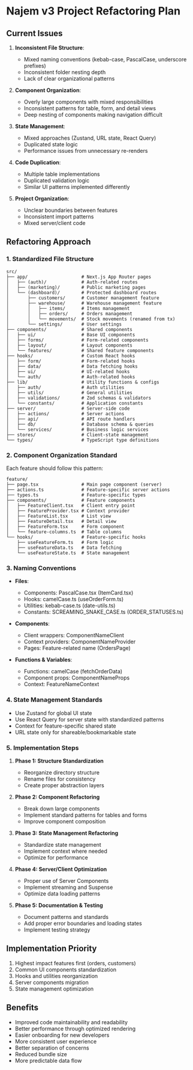 # Najem v3 Project Refactoring Plan

## Current Issues

1. **Inconsistent File Structure**:
   - Mixed naming conventions (kebab-case, PascalCase, underscore prefixes)
   - Inconsistent folder nesting depth
   - Lack of clear organizational patterns

2. **Component Organization**:
   - Overly large components with mixed responsibilities
   - Inconsistent patterns for table, form, and detail views
   - Deep nesting of components making navigation difficult

3. **State Management**:
   - Mixed approaches (Zustand, URL state, React Query)
   - Duplicated state logic
   - Performance issues from unnecessary re-renders

4. **Code Duplication**:
   - Multiple table implementations
   - Duplicated validation logic
   - Similar UI patterns implemented differently

5. **Project Organization**:
   - Unclear boundaries between features
   - Inconsistent import patterns
   - Mixed server/client code

## Refactoring Approach

### 1. Standardized File Structure

```
src/
├── app/                    # Next.js App Router pages
│   ├── (auth)/             # Auth-related routes
│   ├── (marketing)/        # Public marketing pages
│   └── (dashboard)/        # Protected dashboard routes
│       ├── customers/      # Customer management feature
│       ├── warehouse/      # Warehouse management feature
│       │   ├── items/      # Items management
│       │   ├── orders/     # Orders management
│       │   └── movements/  # Stock movements (renamed from tx)
│       └── settings/       # User settings
├── components/             # Shared components
│   ├── ui/                 # Base UI components
│   ├── forms/              # Form-related components
│   ├── layout/             # Layout components
│   └── features/           # Shared feature components
├── hooks/                  # Custom React hooks
│   ├── form/               # Form-related hooks
│   ├── data/               # Data fetching hooks
│   ├── ui/                 # UI-related hooks
│   └── auth/               # Auth-related hooks
├── lib/                    # Utility functions & configs
│   ├── auth/               # Auth utilities
│   ├── utils/              # General utilities
│   ├── validations/        # Zod schemas & validators
│   └── constants/          # Application constants
├── server/                 # Server-side code
│   ├── actions/            # Server actions
│   ├── api/                # API route handlers
│   ├── db/                 # Database schema & queries
│   └── services/           # Business logic services
├── stores/                 # Client-state management
└── types/                  # TypeScript type definitions
```

### 2. Component Organization Standard

Each feature should follow this pattern:

```
feature/
├── page.tsx                # Main page component (server)
├── actions.ts              # Feature-specific server actions
├── types.ts                # Feature-specific types
├── components/             # Feature components
│   ├── FeatureClient.tsx   # Client entry point
│   ├── FeatureProvider.tsx # Context provider
│   ├── FeatureList.tsx     # List view
│   ├── FeatureDetail.tsx   # Detail view
│   ├── FeatureForm.tsx     # Form component
│   └── feature-columns.ts  # Table columns
└── hooks/                  # Feature-specific hooks
    ├── useFeatureForm.ts   # Form logic
    ├── useFeatureData.ts   # Data fetching
    └── useFeatureState.ts  # State management
```

### 3. Naming Conventions

- **Files**:
  - Components: PascalCase.tsx (ItemCard.tsx)
  - Hooks: camelCase.ts (useOrderForm.ts)
  - Utilities: kebab-case.ts (date-utils.ts)
  - Constants: SCREAMING_SNAKE_CASE.ts (ORDER_STATUSES.ts)

- **Components**:
  - Client wrappers: ComponentNameClient
  - Context providers: ComponentNameProvider
  - Pages: Feature-related name (OrdersPage)

- **Functions & Variables**:
  - Functions: camelCase (fetchOrderData)
  - Component props: ComponentNameProps
  - Context: FeatureNameContext

### 4. State Management Standards

- Use Zustand for global UI state
- Use React Query for server state with standardized patterns
- Context for feature-specific shared state
- URL state only for shareable/bookmarkable state

### 5. Implementation Steps

1. **Phase 1: Structure Standardization**
   - Reorganize directory structure
   - Rename files for consistency
   - Create proper abstraction layers

2. **Phase 2: Component Refactoring**
   - Break down large components
   - Implement standard patterns for tables and forms
   - Improve component composition

3. **Phase 3: State Management Refactoring**
   - Standardize state management
   - Implement context where needed
   - Optimize for performance

4. **Phase 4: Server/Client Optimization**
   - Proper use of Server Components
   - Implement streaming and Suspense
   - Optimize data loading patterns

5. **Phase 5: Documentation & Testing**
   - Document patterns and standards
   - Add proper error boundaries and loading states
   - Implement testing strategy

## Implementation Priority

1. Highest impact features first (orders, customers)
2. Common UI components standardization
3. Hooks and utilities reorganization
4. Server components migration
5. State management optimization

## Benefits

- Improved code maintainability and readability
- Better performance through optimized rendering
- Easier onboarding for new developers
- More consistent user experience
- Better separation of concerns
- Reduced bundle size
- More predictable data flow